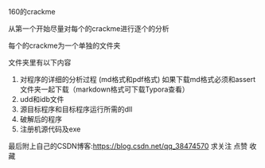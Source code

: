 160的crackme

从第一个开始尽量对每个的crackme进行逐个的分析

每个的crackme为一个单独的文件夹

文件夹里有以下内容

1. 对程序的详细的分析过程 (md格式和pdf格式) 如果下载md格式必须和assert文件夹一起下载（markdown格式可下载Typora查看）
2. udd和idb文件
3. 源目标程序和目标程序运行所需的dll
4. 破解后的程序
5. 注册机源代码及exe

最后附上自己的CSDN博客:https://blog.csdn.net/qq_38474570 求关注 点赞 收藏
